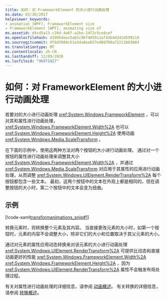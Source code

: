 ```yaml
---
title: 如何：对 FrameworkElement 的大小进行动画处理
ms.date: 03/30/2017
helpviewer_keywords:
- animation [WPF], FrameworkElement size
- FrameworkElement [WPF], animating size of
ms.assetid: d4cd5a13-c20d-4a6f-a2ba-14f2c9ce4cef
ms.openlocfilehash: d1995deec5ab2c9bf405911af43b4d242d599119
ms.sourcegitcommit: 9f6df084c53a3da0ea657ed0d708a72213683084
ms.translationtype: MT
ms.contentlocale: zh-CN
ms.lasthandoff: 12/09/2020
ms.locfileid: "96971927"
---
```

# <a name="how-to-animate-the-size-of-a-frameworkelement"></a>如何：对 FrameworkElement 的大小进行动画处理
若要对的大小进行动画处理 <xref:System.Windows.FrameworkElement> ，可以对其和属性进行动画处理， <xref:System.Windows.FrameworkElement.Width%2A> 也可以 <xref:System.Windows.FrameworkElement.Height%2A> 使用动画 <xref:System.Windows.Media.ScaleTransform> 。  
  
 在下面的示例中，使用这两种方法对两个按钮的大小进行动画处理。 通过对一个按钮的属性进行动画处理来调整其大小 <xref:System.Windows.FrameworkElement.Width%2A> ，并通过 <xref:System.Windows.Media.ScaleTransform> 对应用于其属性的应用进行动画处理，从而调整 <xref:System.Windows.UIElement.RenderTransform%2A> 每个按钮都包含一些文本。 最初，这两个按钮中的文本在外观上都是相同的，但在调整按钮的大小时，第二个按钮中的文本会变为扭曲。  
  
## <a name="example"></a>示例  
 [!code-xaml[transformanimations_snip#1](~/samples/snippets/xaml/VS_Snippets_Wpf/transformanimations_snip/XAML/AnimatingSizeExample.xaml#1)]  
  
 转换元素时，将转换整个元素及其内容。 当直接更改元素的大小时，如第一个按钮时，元素的内容不会调整大小，除非它们的大小和位置取决于其父元素的大小。  
  
 通过对元素的属性应用动态转换来对该元素的大小进行动画处理 <xref:System.Windows.UIElement.RenderTransform%2A> 可提供比动态和直接动画更好的性能 <xref:System.Windows.FrameworkElement.Width%2A> <xref:System.Windows.FrameworkElement.Height%2A> ，因为 <xref:System.Windows.UIElement.RenderTransform%2A> 属性不会触发布局处理过程。  
  
 有关对属性进行动画处理的详细信息，请参阅 [动画概述](../graphics-multimedia/animation-overview.md)。 有关转换的详细信息，请参阅 [转换概述](../graphics-multimedia/transforms-overview.md)。
